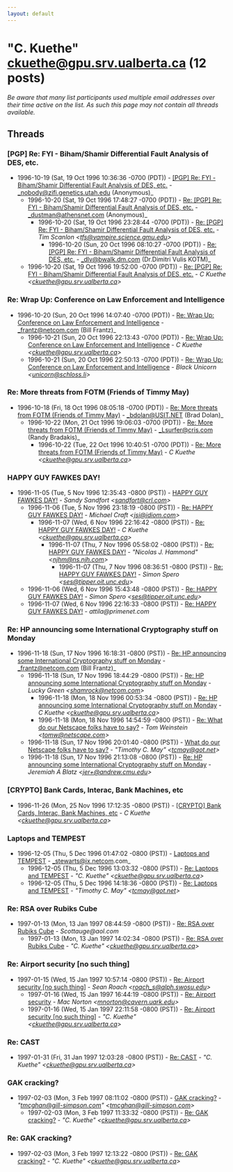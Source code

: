 ```yaml
---
layout: default
---
```


# "C. Kuethe" <ckuethe@gpu.srv.ualberta.ca> (12 posts)

_Be aware that many list participants used multiple email addresses over their time active on the list. As such this page may not contain all threads available._

## Threads

### [PGP] Re: FYI - Biham/Shamir Differential Fault Analysis of DES, etc.
+ 1996-10-19 (Sat, 19 Oct 1996 10:36:36 -0700 (PDT)) - [[PGP] Re: FYI - Biham/Shamir Differential Fault Analysis of DES, etc.](/archive/1996/10/907970186743747c64c21e45cdf63d646d79408ad818786b89107a6228a51e21) - _nobody@zifi.genetics.utah.edu (Anonymous)_
  + 1996-10-20 (Sat, 19 Oct 1996 17:48:27 -0700 (PDT)) - [Re: [PGP] Re: FYI - Biham/Shamir Differential Fault Analysis of DES, etc.](/archive/1996/10/a672c8c3a40c49240f5bbf4d056f9cbfc089111ca927c4ba120ea0bc8d077595) - _dustman@athensnet.com (Anonymous)_
    + 1996-10-20 (Sat, 19 Oct 1996 23:28:44 -0700 (PDT)) - [Re: [PGP] Re: FYI - Biham/Shamir Differential Fault Analysis of DES, etc.](/archive/1996/10/b3ef9023f3d4c86898b2ed3977d6fd56df9884868556ae46990ede4a783b3d0c) - _Tim Scanlon \<tfs@vampire.science.gmu.edu\>_
      + 1996-10-20 (Sun, 20 Oct 1996 08:10:27 -0700 (PDT)) - [Re: [PGP] Re: FYI - Biham/Shamir Differential Fault Analysis of DES, etc.](/archive/1996/10/6f5d74257fac23fabb7ed0e22b3b7f69e6270141882e09f809677465a6c8a10e) - _dlv@bwalk.dm.com (Dr.Dimitri Vulis KOTM)_
  + 1996-10-20 (Sat, 19 Oct 1996 19:52:00 -0700 (PDT)) - [Re: [PGP] Re: FYI - Biham/Shamir Differential Fault Analysis of DES, etc.](/archive/1996/10/0aeca53c9782d9252e4ed5e3c6035e3ce2c810f41cf3929feed7a24f474bc376) - _C Kuethe \<ckuethe@gpu.srv.ualberta.ca\>_

### Re: Wrap Up: Conference on Law Enforcement and Intelligence
+ 1996-10-20 (Sun, 20 Oct 1996 14:07:40 -0700 (PDT)) - [Re: Wrap Up: Conference on Law Enforcement and Intelligence](/archive/1996/10/932dd67cd34e4dcd47d1977181263c771bef62724b34fc66e229bf357ba239d2) - _frantz@netcom.com (Bill Frantz)_
  + 1996-10-21 (Sun, 20 Oct 1996 22:13:43 -0700 (PDT)) - [Re: Wrap Up: Conference on Law Enforcement and Intelligence](/archive/1996/10/062277baa604d01ecfa061a4dea632f2c6f951bf0b93fd63385d171ae0d057d9) - _C Kuethe \<ckuethe@gpu.srv.ualberta.ca\>_
  + 1996-10-21 (Sun, 20 Oct 1996 22:50:13 -0700 (PDT)) - [Re: Wrap Up: Conference on Law Enforcement and Intelligence](/archive/1996/10/36043317e5890892487849effe64487ccf7150463447b22cb85258192e738f88) - _Black Unicorn \<unicorn@schloss.li\>_

### Re: More threats from FOTM (Friends of Timmy May)
+ 1996-10-18 (Fri, 18 Oct 1996 08:05:18 -0700 (PDT)) - [Re: More threats from FOTM (Friends of Timmy May)](/archive/1996/10/a43b9074a0d536072553c966596ad9790394985d9dd996c9145b9f082dfeb8d2) - _bdolan@USIT.NET (Brad Dolan)_
  + 1996-10-22 (Mon, 21 Oct 1996 19:06:03 -0700 (PDT)) - [Re: More threats from FOTM (Friends of Timmy May)](/archive/1996/10/41784c2314aa5fd863dea4127f1426f85a7a7df91065894c6aaa80c97671d932) - _Lsurfer@cris.com (Randy Bradakis)_
    + 1996-10-22 (Tue, 22 Oct 1996 10:40:51 -0700 (PDT)) - [Re: More threats from FOTM (Friends of Timmy May)](/archive/1996/10/4f5a9ddfccf38044ed4c982525ee467bdec535fb0c90af32b9b8e7f5acde4014) - _C Kuethe \<ckuethe@gpu.srv.ualberta.ca\>_

### HAPPY GUY FAWKES DAY!
+ 1996-11-05 (Tue, 5 Nov 1996 12:35:43 -0800 (PST)) - [HAPPY GUY FAWKES DAY!](/archive/1996/11/a3e662873916778c2f07d4e8aa9a61421a088c98f2ec9f5bb7dd0a74d660d50b) - _Sandy Sandfort \<sandfort@crl.com\>_
  + 1996-11-06 (Tue, 5 Nov 1996 23:18:19 -0800 (PST)) - [Re: HAPPY GUY FAWKES DAY!](/archive/1996/11/620a6112a4127f344164eb1e46441e9e9664e40b443eeb6c8e9961e90abd1e4a) - _Michael Craft \<jsi@idiom.com\>_
    + 1996-11-07 (Wed, 6 Nov 1996 22:16:42 -0800 (PST)) - [Re: HAPPY GUY FAWKES DAY!](/archive/1996/11/3ff67460beae45709a05838550c158b330035caeedbfc613855cda5478282aa0) - _C Kuethe \<ckuethe@gpu.srv.ualberta.ca\>_
      + 1996-11-07 (Thu, 7 Nov 1996 05:58:02 -0800 (PST)) - [Re: HAPPY GUY FAWKES DAY!](/archive/1996/11/504fa686dd7e2e594b20d5e11be4c0335c166bddf1cf6396d1ac8e6ec3817d6c) - _"Nicolas J. Hammond" \<njhm@ns.njh.com\>_
        + 1996-11-07 (Thu, 7 Nov 1996 08:36:51 -0800 (PST)) - [Re: HAPPY GUY FAWKES DAY!](/archive/1996/11/22e3ed66ee99688c0e1d7eb54ba6b548fbe6862b0a7730cebe7d6006130bbacf) - _Simon Spero \<ses@tipper.oit.unc.edu\>_
  + 1996-11-06 (Wed, 6 Nov 1996 15:43:48 -0800 (PST)) - [Re: HAPPY GUY FAWKES DAY!](/archive/1996/11/162d869816085f378087793a50cb87d7fd88fec538844ec92530e18a33ff56f3) - _Simon Spero \<ses@tipper.oit.unc.edu\>_
  + 1996-11-07 (Wed, 6 Nov 1996 22:16:33 -0800 (PST)) - [Re: HAPPY GUY FAWKES DAY!](/archive/1996/11/6c8aead6fd664cfea6eebdb7979aa141fa3b8da0af1ce42c3a5eecd56fe4bafa) - _attila@primenet.com_

### Re: HP announcing some International Cryptography stuff on Monday
+ 1996-11-18 (Sun, 17 Nov 1996 16:18:31 -0800 (PST)) - [Re: HP announcing some International Cryptography stuff on Monday](/archive/1996/11/6881afa5b8ad84872269a544653f5ac90a4ffa9132e5c73c25e59e04fc41f95c) - _frantz@netcom.com (Bill Frantz)_
  + 1996-11-18 (Sun, 17 Nov 1996 18:44:29 -0800 (PST)) - [Re: HP announcing some International Cryptography stuff on Monday](/archive/1996/11/c862da80c7f9caca9d11e6de8d5ffd45667685a8e384733bac0f4c254995c669) - _Lucky Green \<shamrock@netcom.com\>_
    + 1996-11-18 (Mon, 18 Nov 1996 00:53:34 -0800 (PST)) - [Re: HP announcing some International Cryptography stuff on Monday](/archive/1996/11/63f6bea7477dbccfe974af82d423f2d05e77bab2f2d28f52620844cd31e519d2) - _C Kuethe \<ckuethe@gpu.srv.ualberta.ca\>_
    + 1996-11-18 (Mon, 18 Nov 1996 14:54:59 -0800 (PST)) - [Re: What do our Netscape folks have to say?](/archive/1996/11/585396f7cc9f3c9ca792244184f5500322af6ce0b6e6840b57c0f344d25ca313) - _Tom Weinstein \<tomw@netscape.com\>_
  + 1996-11-18 (Sun, 17 Nov 1996 20:01:40 -0800 (PST)) - [What do our Netscape folks have to say?](/archive/1996/11/68e40193ec4e7fc62cd52e81af30aa57df6e32bb4ebc374495f0de20901e7366) - _"Timothy C. May" \<tcmay@got.net\>_
  + 1996-11-18 (Sun, 17 Nov 1996 21:13:08 -0800 (PST)) - [Re: HP announcing some International Cryptography stuff on Monday](/archive/1996/11/60a27ddfc3cc2b790c89428116ed49c8b7bd63430eb32cf215e2f7ab967a0e16) - _Jeremiah A Blatz \<jer+@andrew.cmu.edu\>_

### [CRYPTO] Bank Cards, Interac, Bank Machines, etc
+ 1996-11-26 (Mon, 25 Nov 1996 17:12:35 -0800 (PST)) - [[CRYPTO] Bank Cards, Interac, Bank Machines, etc](/archive/1996/11/5d9f59739db2ab312b0aead0d9714383c2b6dcfb85233e41f4fbd0e08e65d1b1) - _C Kuethe \<ckuethe@gpu.srv.ualberta.ca\>_

### Laptops and TEMPEST
+ 1996-12-05 (Thu, 5 Dec 1996 01:47:02 -0800 (PST)) - [Laptops and TEMPEST](/archive/1996/12/4e78b8da10745e2a09b7c7d30fc660b2b29c6bce8be2000fa1a43f6e3df18e43) - _stewarts@ix.netcom.com_
  + 1996-12-05 (Thu, 5 Dec 1996 13:03:32 -0800 (PST)) - [Re: Laptops and TEMPEST](/archive/1996/12/c12aca05ca2690032ba44950606b8a394d347e9b7287d3fd0221cc80ab557b5f) - _"C. Kuethe" \<ckuethe@gpu.srv.ualberta.ca\>_
  + 1996-12-05 (Thu, 5 Dec 1996 14:18:36 -0800 (PST)) - [Re: Laptops and TEMPEST](/archive/1996/12/40dbb6f6be9e37d6f5ef5d86d86bf27c35ea000b6acb786e14c6a447a655a0df) - _"Timothy C. May" \<tcmay@got.net\>_

### Re: RSA over Rubiks Cube
+ 1997-01-13 (Mon, 13 Jan 1997 08:44:59 -0800 (PST)) - [Re: RSA over Rubiks Cube](/archive/1997/01/064755679a62ab2504b422366ce0091875ebac5a3dc06103e3e7633b2faa4113) - _Scottauge@aol.com_
  + 1997-01-13 (Mon, 13 Jan 1997 14:02:34 -0800 (PST)) - [Re: RSA over Rubiks Cube](/archive/1997/01/1932164382f7a17c24c59a68a02ece664cc9706f4837afeff04894dc757955a2) - _"C. Kuethe" \<ckuethe@gpu.srv.ualberta.ca\>_

### Re: Airport security [no such thing]
+ 1997-01-15 (Wed, 15 Jan 1997 10:57:14 -0800 (PST)) - [Re: Airport security [no such thing]](/archive/1997/01/17c4f1c983e7bce32c76b72a674190e842aaf4598f3cd0a65a69890630afe6d1) - _Sean Roach \<roach_s@alph.swosu.edu\>_
  + 1997-01-16 (Wed, 15 Jan 1997 16:44:19 -0800 (PST)) - [Re: Airport security](/archive/1997/01/e04726c959494f45ae38731568704d0b31543d72e59d61f6d0b524d1f6f13651) - _Mac Norton \<mnorton@cavern.uark.edu\>_
  + 1997-01-16 (Wed, 15 Jan 1997 22:11:58 -0800 (PST)) - [Re: Airport security [no such thing]](/archive/1997/01/2042882495de27924b82d56658bd19353fe2fa0881ebeaa0c87e243d4aedeabe) - _"C. Kuethe" \<ckuethe@gpu.srv.ualberta.ca\>_

### Re: CAST
+ 1997-01-31 (Fri, 31 Jan 1997 12:03:28 -0800 (PST)) - [Re: CAST](/archive/1997/01/8f0c19b3b73e3d06f0eedbddc683e274d6e394135d5f1be35abdb49583d0d0dc) - _"C. Kuethe" \<ckuethe@gpu.srv.ualberta.ca\>_

### GAK cracking?
+ 1997-02-03 (Mon, 3 Feb 1997 08:11:02 -0800 (PST)) - [GAK cracking?](/archive/1997/02/b436c114c15b4e0ff856dec5ba84b96fd3f2fc5ef9f5d40a1e366fd8d19cf736) - _"tmcghan@gill-simpson.com" \<tmcghan@gill-simpson.com\>_
  + 1997-02-03 (Mon, 3 Feb 1997 11:33:32 -0800 (PST)) - [Re: GAK cracking?](/archive/1997/02/0205a613bb47ce7c823186b12a5aeaed30f0881d79466560342ca1556db785e0) - _"C. Kuethe" \<ckuethe@gpu.srv.ualberta.ca\>_

### Re: GAK cracking?
+ 1997-02-03 (Mon, 3 Feb 1997 12:13:22 -0800 (PST)) - [Re: GAK cracking?](/archive/1997/02/7b6f3fc85f63cc0bcb7d068da40da4d323d068e25d9c4b8e31228854460d6ad5) - _"C. Kuethe" \<ckuethe@gpu.srv.ualberta.ca\>_

